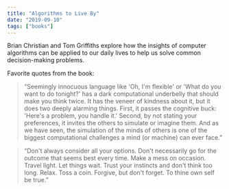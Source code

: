 ```yaml
---
title: "Algorithms to Live By"
date: "2019-09-10"
tags: ["books"]
---
```


Brian Christian and Tom Griffiths explore how the insights of computer algorithms can be applied to our daily lives to help us solve common decision-making problems.

Favorite quotes from the book:

> “Seemingly innocuous language like 'Oh, I'm flexible' or 'What do you want to do tonight?' has a dark computational underbelly that should make you think twice. It has the veneer of kindness about it, but it does two deeply alarming things. First, it passes the cognitive buck: 'Here's a problem, you handle it.' Second, by not stating your preferences, it invites the others to simulate or imagine them. And as we have seen, the simulation of the minds of others is one of the biggest computational challenges a mind (or machine) can ever face.”

> “Don't always consider all your options. Don't necessarily go for the outcome that seems best every time. Make a mess on occasion. Travel light. Let things wait. Trust your instincts and don't think too long. Relax. Toss a coin. Forgive, but don't forget. To thine own self be true.”
